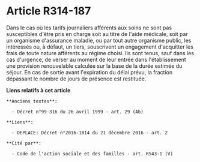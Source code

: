 # Article R314-187

Dans le cas où les tarifs journaliers afférents aux soins ne sont pas susceptibles d'être pris en charge soit au titre de
l'aide médicale, soit par un organisme d'assurance maladie, ou par tout autre organisme public, les intéressés ou, à défaut,
un tiers, souscrivent un engagement d'acquitter les frais de toute nature afférents au régime choisi. Ils sont tenus, sauf
dans les cas d'urgence, de verser au moment de leur entrée dans l'établissement une provision renouvelable calculée sur la
base de la durée estimée du séjour. En cas de sortie avant l'expiration du délai prévu, la fraction dépassant le nombre de
jours de présence est restituée.

**Liens relatifs à cet article**

	**Anciens textes**:

	  - Décret n°99-316 du 26 avril 1999 - art. 29 (Ab)

	**Liens**:

	  - DEPLACE: Décret n°2016-1814 du 21 décembre 2016 - art. 2

	**Cité par**:

	  - Code de l'action sociale et des familles - art. R543-1 (V)
